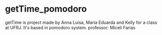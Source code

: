 # getTime_pomodoro
getTime is project made by Anna Luisa, Maria Eduarda and Kelly for a class at UFRJ. It's based in pomodoro system.
professor: Miceli Farias
